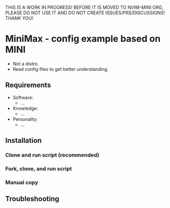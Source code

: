 THIS IS A WORK IN PROGRESS! BEFORE IT IS MOVED TO NVIM-MINI ORG, PLEASE DO NOT USE IT AND DO NOT CREATE ISSUES/PRS/DISCUSSIONS! THANK YOU!

# MiniMax - config example based on MINI

- Not a distro.
- Read config files to get better understanding.

## Requirements

- Software:
    - ...
- Knowledge:
    - ...
- Personality:
    - ...

## Installation

### Clone and run script (recommended)

### Fork, clone, and run script

### Manual copy

## Troubleshooting
